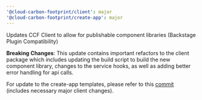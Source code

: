 ```yaml
---
'@cloud-carbon-footprint/client': major
'@cloud-carbon-footprint/create-app': major
---
```


Updates CCF Client to allow for publishable component libraries (Backstage Plugin Compatibility)

**Breaking Changes**: This update contains important refactors to the client package which includes updating the build script to build the new component library, changes to the service hooks, as well as adding better error handling for api calls.

For update to the create-app templates, please refer to this [commit](https://github.com/cloud-carbon-footprint/cloud-carbon-footprint/commit/7a6457bd9de48ffdfccca4232a1f8b744efd9be1) (includes necessary major client changes).

